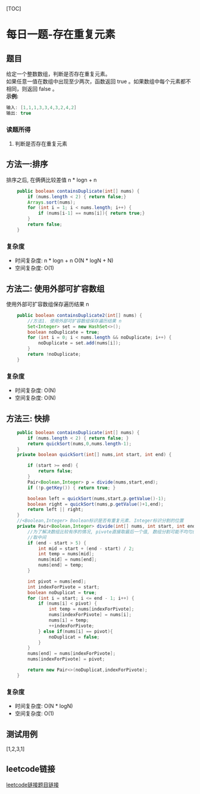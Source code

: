 [TOC]

# 每日一题-存在重复元素

## 题目
给定一个整数数组，判断是否存在重复元素。  
如果任意一值在数组中出现至少两次，函数返回 true 。如果数组中每个元素都不相同，则返回 false 。  
**示例:**  
```java
输入: [1,1,1,3,3,4,3,2,4,2]
输出: true
```

### 读题所得
1. 判断是否存在重复元素

## 方法一:排序
排序之后, 在俩俩比较差值 n * logn + n  
```java
    public boolean containsDuplicate(int[] nums) {
        if (nums.length < 2) { return false;}
        Arrays.sort(nums);
        for (int i = 1; i < nums.length; i++) {
            if (nums[i-1] == nums[i]){ return true;}
        }
        return false;
    }
```
### 复杂度
* 时间复杂度: n * logn + n O(N * logN + N)
* 空间复杂度: O(1)

## 方法二: 使用外部可扩容数组
使用外部可扩容数组保存遍历结果 n   
```java
    public boolean containsDuplicate2(int[] nums) {
        //方法1. 使用外部可扩容数组保存遍历结果 n 
        Set<Integer> set = new HashSet<>();
        boolean noDuplicate = true;
        for (int i = 0; i < nums.length && noDuplicate; i++) {
            noDuplicate = set.add(nums[i]);
        }
        return !noDuplicate;
    }
```
### 复杂度
* 时间复杂度: O(N)
* 空间复杂度: O(N)

## 方法三: 快排
```java
    public boolean containsDuplicate(int[] nums) {
        if (nums.length < 2) { return false; }
        return quickSort(nums,0,nums.length-1);
    }
    private boolean quickSort(int[] nums,int start, int end) {

        if (start >= end) {
            return false;
        }
        Pair<Boolean,Integer> p = divide(nums,start,end);
        if (!p.getKey()) { return true; }

        boolean left = quickSort(nums,start,p.getValue()-1);
        boolean right = quickSort(nums,p.getValue()+1,end);
        return left || right;
    }
    //<Boolean,Integer> Boolean标识是否有重复元素. Integer标识分割的位置
    private Pair<Boolean,Integer> divide(int[] nums, int start, int end) {
        //为了解决数组比较有序的情况, pivote直接取最后一个值, 数组分割可能不均匀的问题
        //取中间
        if (end - start > 5) {
            int mid = start + (end - start) / 2;
            int temp = nums[mid];
            nums[mid] = nums[end];
            nums[end] = temp;
        }

        int pivot = nums[end];
        int indexForPivote = start;
        boolean noDuplicat = true;
        for (int i = start; i <= end - 1; i++) {
            if (nums[i] < pivot) {
                int temp = nums[indexForPivote];
                nums[indexForPivote] = nums[i];
                nums[i] = temp;
                ++indexForPivote;
            } else if(nums[i] == pivot){
                noDuplicat = false;
            }
        }
        nums[end] = nums[indexForPivote];
        nums[indexForPivote] = pivot;

        return new Pair<>(noDuplicat,indexForPivote);
    }
```
### 复杂度
* 时间复杂度: O(N * logN)
* 空间复杂度: O(1)

## 测试用例
[1,2,3,1]  

## leetcode链接
[leetcode链接题目链接](https://leetcode-cn.com/problems/contains-duplicate/)  